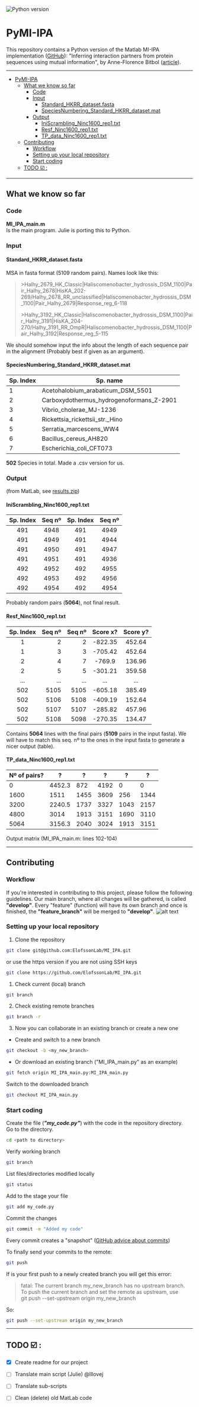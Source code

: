 ![Python version](https://img.shields.io/badge/Python-v3.6-blue.svg)
# PyMI-IPA
This repository contains a Python version of the Matlab MI-IPA implementation ([GitHub](https://github.com/anneflo/MI_IPA)): "Inferring interaction partners from protein sequences using mutual information", by Anne-Florence Bitbol ([article](https://doi.org/10.1371/journal.pcbi.1006401)).

---
<!--ts-->
   * [PyMI-IPA](#pymi-ipa)
      * [What we know so far](#what-we-know-so-far)
         * [Code](#code)
         * [Input](#input)
            * [Standard_HKRR_dataset.fasta](#standard_hkrr_datasetfasta)
            * [SpeciesNumbering_Standard_HKRR_dataset.mat](#speciesnumbering_standard_hkrr_datasetmat)
         * [Output](#output)
            * [IniScrambling_Ninc1600_rep1.txt](#iniscrambling_ninc1600_rep1txt)
            * [Resf_Ninc1600_rep1.txt](#resf_ninc1600_rep1txt)
            * [TP_data_Ninc1600_rep1.txt](#tp_data_ninc1600_rep1txt)
      * [Contributing](#contributing)
         * [Workflow](#workflow)
         * [Setting up your local repository](#setting-up-your-local-repository)
         * [Start coding](#start-coding)
      * [TODO <g-emoji class="g-emoji" alias="ballot_box_with_check" fallback-src="https://github.githubassets.com/images/icons/emoji/unicode/2611.png">☑️</g-emoji> :](#todo-ballot_box_with_check-)

<!-- Added by: agu, at: vie mar  6 11:24:22 CET 2020 -->

<!--te-->

---
## What we know so far

### Code
**MI_IPA_main.m**  
    Is the main program. Julie is porting this to Python.

### Input
#### Standard_HKRR_dataset.fasta
MSA in fasta format (5109 random pairs). Names look like this:  
>\>Halhy_2679_HK_Classic|Haliscomenobacter_hydrossis_DSM_1100|Pair_Halhy_2678|HisKA_202-269/Halhy_2678_RR_unclassified|Haliscomenobacter_hydrossis_DSM_1100|Pair_Halhy_2679|Response_reg_6-118  
> 
>\>Halhy_3192_HK_Classic|Haliscomenobacter_hydrossis_DSM_1100|Pair_Halhy_3191|HisKA_204-270/Halhy_3191_RR_OmpR|Haliscomenobacter_hydrossis_DSM_1100|Pair_Halhy_3192|Response_reg_5-115

We should somehow input the info about the length of each sequence pair in the alignment (Probably best if given as an argument).

#### SpeciesNumbering_Standard_HKRR_dataset.mat

Sp. Index | Sp. name
------------ | -------------
1 | Acetohalobium_arabaticum_DSM_5501
2 | Carboxydothermus_hydrogenoformans_Z-2901
3 | Vibrio_cholerae_MJ-1236
4 | Rickettsia_rickettsii_str._Hino
5 | Serratia_marcescens_WW4
6 | Bacillus_cereus_AH820
7 | Escherichia_coli_CFT073

**502** Species in total. Made a .csv version for us.

### Output 
(from MatLab, see [results.zip](results.zip))
#### IniScrambling_Ninc1600_rep1.txt

Sp. Index | Seq nº | Sp. Index | Seq nº
:------------: | :-------------: | :-------------: | :-------------:
491 | 4948 | 491 | 4949
491 | 4949 | 491 | 4944
491 | 4950 | 491 | 4947
491 | 4951 | 491 | 4936
492 | 4952 | 492 | 4955
492 | 4953 | 492 | 4956
492 | 4954 | 492 | 4954

Probably random pairs (**5064**), not final result.

#### Resf_Ninc1600_rep1.txt

Sp. Index | Seq nº | Seq nº | Score x? | Score y?
:------------: | -------------: | -------------: | :-------------: | :-------------:
1 | 2 | 2 | -822.35 | 452.64
1 | 3 | 3 | -705.42 | 452.64
2 | 4 | 7 | -769.9 | 136.96
2 | 5 | 5 | -301.21 | 359.58
... | ... | ... | ... | ...
502 | 5105 | 5105 | -605.18 | 385.49
502 | 5106 | 5108 | -409.19 | 152.64
502 | 5107 | 5107 | -285.82 | 457.96
502 | 5108 | 5098 | -270.35 | 134.47

Contains **5064** lines with the final pairs (**5109** pairs in the input fasta). We will have to match this seq. nº to the ones in the input fasta to generate a nicer output (table).  

#### TP_data_Ninc1600_rep1.txt

Nº of pairs? | ? | ? | ? | ? | ?
------------ | ------------- | ------------- | ------------- | ------------- | -------------
0 | 4452.3 | 872 | 4192 | 0 | 0
1600 | 1511 | 1455 | 3609 | 256 | 1344
3200 | 2240.5 | 1737 | 3327 | 1043 | 2157
4800 | 3014 | 1913 | 3151 | 1690 | 3110
5064 | 3156.3 | 2040 | 3024 | 1913 | 3151

Output matrix (MI_IPA_main.m: lines 102-104)

---
## Contributing
### Workflow
If you're interested in contributing to this project, please follow the following guidelines. Our main branch, where all changes will be gathered, is called **"develop"**. Every "feature" (function) will have its own branch and once is finished, the **"feature_branch"** will be merged to **"develop"**.
![alt text](images/Workflow.png "The workflow for this project")  

### Setting up your local repository
1. Clone the repository  
```bash
git clone git@github.com:ElofssonLab/MI_IPA.git
```
or use the https version if you are not using SSH keys  
```bash
git clone https://github.com/ElofssonLab/MI_IPA.git
```
1. Check current (local) branch  
```bash
git branch
```
2. Check existing remote branches  
```bash
git branch -r
```
3. Now you can collaborate in an existing branch or create a new one  
- Create and switch to a new branch  
```bash
git checkout -b <my_new_branch>
```
   - Or download an existing branch ("MI_IPA_main.py" as an example)  
```bash
git fetch origin MI_IPA_main.py:MI_IPA_main.py
```
   Switch to the downloaded branch  
```bash
git checkout MI_IPA_main.py
```

### Start coding
Create the file (__*"my_code.py"*__) with the code in the repository directory.  
Go to the directory.  
```bash
cd <path to directory>
```
Verify working branch  
```bash
git branch
```
List files/directories modified locally  
```bash
git status
```
Add to the stage your file  
```bash
git add my_code.py
```
Commit the changes  
```bash
git commit -m "Added my code"
```
Every commit creates a "snapshot" ([GitHub advice about commits](https://github.com/trein/dev-best-practices/wiki/Git-Commit-Best-Practices))

To finally send your commits to the remote:  
```bash
git push
```

If is your first push to a newly created branch you will get this error:
> fatal: The current branch my_new_branch has no upstream branch.  
> To push the current branch and set the remote as upstream, use  
> git push --set-upstream origin my_new_branch  

So:  
```bash
git push --set-upstream origin my_new_branch
```
--- 
## TODO :ballot_box_with_check: :
- [x]  Create readme for our project
- [ ]  Translate main script (Julie) @lllovej
- [ ]  Translate sub-scripts
- [ ]  Clean (delete) old MatLab code

